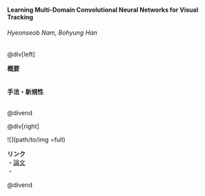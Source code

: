 #### Learning Multi-Domain Convolutional Neural Networks for Visual Tracking
###### Hyeonseob Nam, Bohyung Han

@div[left]

__概要__<br>
<br><br>
__手法・新規性__<br>
<br>


@divend

@div[right]

![](path/to/img =full)<br>

__リンク__<br>
・[論文](https://www.cv-foundation.org/openaccess/content_cvpr_2016/papers/Nam_Learning_Multi-Domain_Convolutional_CVPR_2016_paper.pdf)<br>
・[](url)<br>

@divend